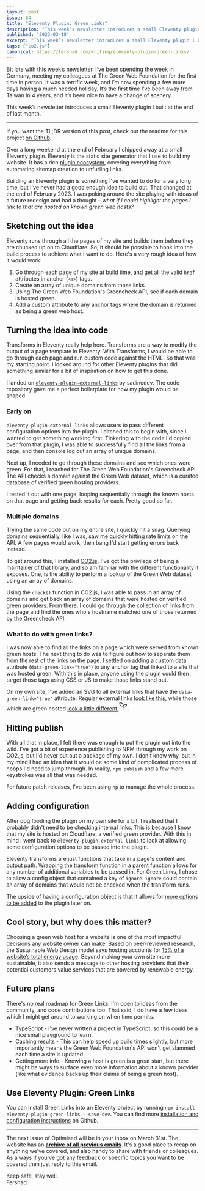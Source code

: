 ```yaml
---
layout: post
issue: 64
title: "Eleventy Plugin: Green Links"
description: "This week’s newsletter introduces a small Eleventy plugin I built at the end of February 2023."
published: '2023-03-18'
excerpt: "This week’s newsletter introduces a small Eleventy plugin I built at the end of February 2023"
tags: ["co2.js"]
canonical: https://fershad.com/writing/eleventy-plugin-green-links/
---
```


Bit late with this week’s newsletter. I’ve been spending the week in Germany, meeting my colleagues at The Green Web Foundation for the first time in person. It was a terrific week, and I’m now spending a few more days having a much needed holiday. It’s the first time I’ve been away from Taiwan in 4 years, and it’s been nice to have a change of scenery.

This week’s newsletter introduces a small Eleventy plugin I built at the end of last month.

***
<!-- # Eleventy Plugin: Green Links -->

If you want the TL;DR version of this post, check out the readme for this project [on Github](https://github.com/fershad/eleventy-plugin-green-links).

Over a long weekend at the end of February I chipped away at a small Eleventy plugin. Eleventy is the static site generator that I use to build my website. It has a rich [plugin ecosystem](https://www.11ty.dev/docs/plugins/), covering everything from automating sitemap creation to unfurling links.

Building an Eleventy plugin is something I've wanted to do for a very long time, but I've never had a good enough idea to build out. That changed at the end of February 2023. I was poking around the site playing with ideas of a future redesign and had a thought - *what if I could highlight the pages I link to that are hosted on known green web hosts?*

## Sketching out the idea

Eleventy runs through all the pages of my site and builds them before they are chucked up on to Cloudflare. So, it should be possible to hook into the build process to achieve what I want to do. Here's a very rough idea of how it would work:

1. Go through each page of my site at build time, and get all the valid `href` attributes in anchor (`<a>`) tags.
2. Create an array of unique domains from those links.
3. Using The Green Web Foundation's Greencheck API, see if each domain is hosted green.
4. Add a custom attribute to any anchor tags where the domain is returned as being a green web host.

## Turning the idea into code

Transforms in Eleventy really help here. Transforms are a way to modify the output of a page template in Eleventy. With Transforms, I would be able to go through each page and run custom code against the HTML. So that was my starting point. I looked around for other Eleventy plugins that did something similar for a bit of inspiration on how to get this done.

I landed on [`eleventy-plugin-external-links`](https://github.com/sardinedev/eleventy-plugins/tree/main/packages/external-links) by sadinedev. The code repository gave me a perfect boilerplate for how my plugin would be shaped.

### Early on

`eleventy-plugin-external-links` allows users to pass different configuration options into the plugin. I ditched this to begin with, since I wanted to get something working first. Tinkering with the code I'd copied over from that plugin, I was able to successfully find all the links from a page, and then console log out an array of unique domains.

Next up, I needed to go through these domains and see which ones were green. For that, I reached for The Green Web Foundation's Greencheck API. The API checks a domain against the Green Web dataset, which is a curated database of verified green hosting providers.

I tested it out with one page, looping sequentially through the known hosts on that page and getting back results for each. Pretty good so far.

### Multiple domains

Trying the same code out on my entire site, I quickly hit a snag. Querying domains sequentially, like I was, saw me quickly hitting rate limits on the API. A few pages would work, then bang I'd start getting errors back instead.

To get around this, I installed [CO2.js](https://github.com/thegreenwebfoundation/co2.js). I've got the privilege of being a maintainer of that library, and so am familiar with the different functionality it exposes. One, is the ability to perform a lookup of the Green Web dataset using an array of domains.

Using the `check()` function in CO2.js, I was able to pass in an array of domains and get back an array of domains that were hosted on verified green providers. From there, I could go through the collection of links from the page and find the ones who's hostname matched one of those returned by the Greencheck API.

### What to do with green links?

I was now able to find all the links on a page which were served from known green hosts. The next thing to do was to figure out how to separate them from the rest of the links on the page. I settled on adding a custom data attribute (`data-green-link="true"`) to any anchor tag that linked to a site that was hosted green. With this in place, anyone using the plugin could then target those tags using CSS or JS to make those links stand out.

On my own site, I've added an SVG to all external links that have the `data-green-link="true"` attribute. Regular external links <a href="#" data-external>look like this</a>, while those which are green hosted <a href="#" data-green-link="true">look a little different <svg xmlns="http://www.w3.org/2000/svg" class="icon icon-tabler icon-tabler-seeding" width="24" height="24" stroke-width="1.5" stroke="currentColor" fill="none" stroke-linecap="round" stroke-linejoin="round"><path d="M0 0h24v24H0z" stroke="none"/><path d="M12 10a6 6 0 0 0-6-6H3v2a6 6 0 0 0 6 6h3M12 14a6 6 0 0 1 6-6h3v1a6 6 0 0 1-6 6h-3M12 20V10"/></a>.

## Hitting publish

With all that in place, I felt there was enough to put the plugin out into the wild. I've got a bit of experience publishing to NPM through my work on CO2.js, but I'd never put out a package of my own. I don't know why, but in my mind I had an idea that it would be some kind of complicated process of hoops I'd need to jump through. In reality, `npm publish` and a few more keystrokes was all that was needed.

For future patch releases, I've been using `np` to manage the whole process.

## Adding configuration

After dog fooding the plugin on my own site for a bit, I realised that I probably didn't need to be checking internal links. This is because I know that my site is hosted on Cloudflare, a verified green provider. With this in mind I went back to `eleventy-plugin-external-links` to look at allowing some configuration options to be passed into the plugin.

Eleventy transforms are just functions that take in a page's content and output path. Wrapping the transform function in a parent function allows for any number of additional variables to be passed in. For Green Links, I chose to allow a config object that contained a key of `ignore`. `ignore` could contain an array of domains that would not be checked when the transform runs.

The upside of having a configuration object is that it allows for [more options to be added](https://fershad.com/writing/eleventy-plugin-green-links/#future-plans) to the plugin later on.

## Cool story, but why does this matter?

Choosing a green web host for a website is one of the most impactful decisions any website owner can make. Based on peer-reviewed research, the Sustainable Web Design model says hosting accounts for [15% of a website’s total energy usage](https://sustainablewebdesign.org/calculating-digital-emissions/). Beyond making your own site more sustainable, it also sends a message to other hosting providers that their potential customers value services that are powered by renewable energy.

## Future plans

There's no real roadmap for Green Links. I'm open to ideas from the community, and code contributions too. That said, I do have a few ideas which I might get around to working on when time permits.

- TypeScript - I've never written a project in TypeScript, so this could be a nice small playground to learn.
- Caching results - This can help speed up build times slightly, but more importantly means the Green Web Foundation's API won't get slammed each time a site is updated.
- Getting more info - Knowing a host is green is a great start, but there might be ways to surface even more information about a known provider (like what evidence backs up their claims of being a green host).

## Use Eleventy Plugin: Green Links

You can install Green Links into an Eleventy project by running `npm install eleventy-plugin-green-links --save-dev`. You can find more [installation and configuration instructions](https://github.com/fershad/eleventy-plugin-green-links) on Github.

***

The next issue of Optimised will be in your inbox on March 31st. The website has an **[archive of all previous emails](https://optimised.email/)**. It's a good place to recap on anything we've covered, and also handy to share with friends or colleagues. As always if you've got any feedback or specific topics you want to be covered then just reply to this email.

Keep safe, stay well.  
Fershad.
